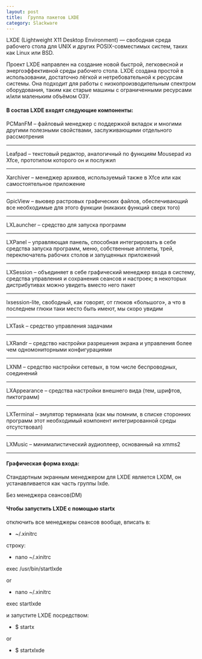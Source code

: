 ```yaml
---
layout: post
title:  Группа пакетов LXDE
category: Slackware
--- 
```


LXDE (Lightweight X11 Desktop Environment) — свободная среда рабочего стола для UNIX и других POSIX-совместимых систем, таких как Linux или BSD.

Проект LXDE направлен на создание новой быстрой, легковесной и энергоэффективной среды рабочего стола. LXDE создана простой в использовании, достаточно лёгкой и нетребовательной к ресурсам системы. Она подходит для работы с низкопроизводительным спектром оборудования, таким как старые машины с ограниченными ресурсами и/или маленьким объёмом ОЗУ.

#### В состав LXDE входят следующие компоненты:

PCManFM – файловый менеджер с поддержкой вкладок и многими другими полезными свойствами, заслуживающими отдельного рассмотрения

---

Leafpad – текстовый редактор, аналогичный по функциям Mousepad из Xfce, прототипом которого он и послужил

---

Xarchiver – менеджер архивов, используемый также в Xfce или как самостоятельное приложение

---

GpicView – вьювер растровых графических файлов, обеспечивающий все необходимые для этого функции (никаких функций сверх того)

---

LXLauncher – средство для запуска программ

---

LXPanel – управляющая панель, способная интегрировать в себе средства запуска программ, меню, собственные апплеты, трей, переключатель рабочих столов и запущенных приложений

---

LXSession – объединяет в себе графический менеджер входа в систему, средства управления и сохранения сеансов и настроек; в некоторых дистрибутивах можно увидеть вместо него пакет

---

lxsession-lite, свободный, как говорят, от глюков «большого», а что в последнем глюки таки место быть имеют, мы скоро увидим

---

LXTask – средство управления задачами

---

LXRandr – средство настройки разрешения экрана и управления более чем одномониторными конфигурациями

---

LXNM – средство настройки сетевых, в том числе беспроводных, соединений

---

LXAppearance – средства настройки внешнего вида (тем, шрифтов, пиктограмм)

---

LXTerminal – эмулятор терминала (как мы помним, в списке сторонних программ этот необходимый компонент интегрированной среды отсутствовал)

---

LXMusic – минималистический аудиоплеер, основанный на xmms2

---

#### Графическая форма входа:

Стандартным экранным менеджером для LXDE является LXDM, он устанавливается как часть группы lxde.

Без менеджера сеансов(DM)

#### Чтобы запустить LXDE с помощью startx

отключить все менеджеры сеансов вообще, вписать в:

- ~/.xinitrc

строку:

- nano ~/.xinitrc

exec /usr/bin/startlxde

or

- nano ~/.xinitrc

exec startlxde

и запустите LXDE посредством:

- $ startx

or

- $ startxlxde

